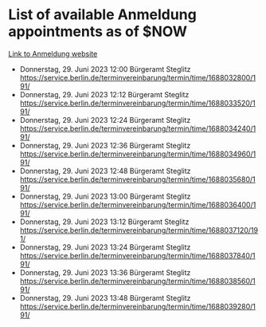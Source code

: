 # List of available Anmeldung appointments as of $NOW
[Link to Anmeldung website](https://service.berlin.de/terminvereinbarung/termin/tag.php?termin=1&anliegen[]=120686&dienstleisterlist=122210,122217,327316,122219,327312,122227,327314,122231,327346,122243,327348,122254,122252,329742,122260,329745,122262,329748,122271,327278,122273,327274,122277,327276,330436,122280,327294,122282,327290,122284,327292,122291,327270,122285,327266,122286,327264,122296,327268,150230,329760,122297,327286,122294,327284,122312,329763,122314,329775,122304,327330,122311,327334,122309,327332,317869,122281,327352,122279,329772,122283,122276,327324,122274,327326,122267,329766,122246,327318,122251,327320,122257,327322,122208,327298,122226,327300&herkunft=http%3A%2F%2Fservice.berlin.de%2Fdienstleistung%2F120686%2F)
- Donnerstag, 29. Juni 2023 12:00 Bürgeramt Steglitz https://service.berlin.de/terminvereinbarung/termin/time/1688032800/191/
- Donnerstag, 29. Juni 2023 12:12 Bürgeramt Steglitz https://service.berlin.de/terminvereinbarung/termin/time/1688033520/191/
- Donnerstag, 29. Juni 2023 12:24 Bürgeramt Steglitz https://service.berlin.de/terminvereinbarung/termin/time/1688034240/191/
- Donnerstag, 29. Juni 2023 12:36 Bürgeramt Steglitz https://service.berlin.de/terminvereinbarung/termin/time/1688034960/191/
- Donnerstag, 29. Juni 2023 12:48 Bürgeramt Steglitz https://service.berlin.de/terminvereinbarung/termin/time/1688035680/191/
- Donnerstag, 29. Juni 2023 13:00 Bürgeramt Steglitz https://service.berlin.de/terminvereinbarung/termin/time/1688036400/191/
- Donnerstag, 29. Juni 2023 13:12 Bürgeramt Steglitz https://service.berlin.de/terminvereinbarung/termin/time/1688037120/191/
- Donnerstag, 29. Juni 2023 13:24 Bürgeramt Steglitz https://service.berlin.de/terminvereinbarung/termin/time/1688037840/191/
- Donnerstag, 29. Juni 2023 13:36 Bürgeramt Steglitz https://service.berlin.de/terminvereinbarung/termin/time/1688038560/191/
- Donnerstag, 29. Juni 2023 13:48 Bürgeramt Steglitz https://service.berlin.de/terminvereinbarung/termin/time/1688039280/191/
